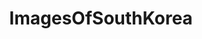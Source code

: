 ---
title: ImagesOfSouthKorea
crosslinks:
- SouthKoreaPics
- pics
- MilitaryPorn
- CityPorn
- travel
- mildlyinteresting
- tattoos
- OldSchoolCool
- imagesofnetwork
- whatsthisbug
- EarthPorn
- funny
- food
- korea
- EasternAesthetics
- itookapicture
- WarplanePorn
- ArchitecturePorn
- aww
- bizarrebuildings
---